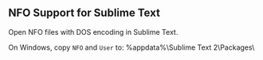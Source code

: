 NFO Support for Sublime Text
----------------------------

Open NFO files with DOS encoding in Sublime Text.

On Windows, copy `NFO` and `User` to:
    %appdata%\Sublime Text 2\Packages\
